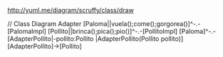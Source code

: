 

http://yuml.me/diagram/scruffy/class/draw

// Class Diagram Adapter
[Paloma||vuela();come();gorgorea()]^-.-[PalomaImpl]
[Pollito||brinca();pica();pio()]^-.-[PollitoImpl]
[Paloma]^-.-[AdapterPollito|-pollito:Pollito |AdapterPollito(Pollito pollito)]
[AdapterPollito]->[Pollito]